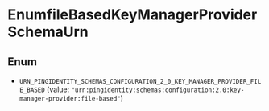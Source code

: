 

# EnumfileBasedKeyManagerProviderSchemaUrn

## Enum


* `URN_PINGIDENTITY_SCHEMAS_CONFIGURATION_2_0_KEY_MANAGER_PROVIDER_FILE_BASED` (value: `"urn:pingidentity:schemas:configuration:2.0:key-manager-provider:file-based"`)



